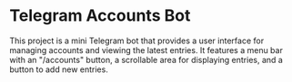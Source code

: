 # Telegram Accounts Bot

This project is a mini Telegram bot that provides a user interface for managing accounts and viewing the latest entries. It features a menu bar with an "/accounts" button, a scrollable area for displaying entries, and a button to add new entries.
